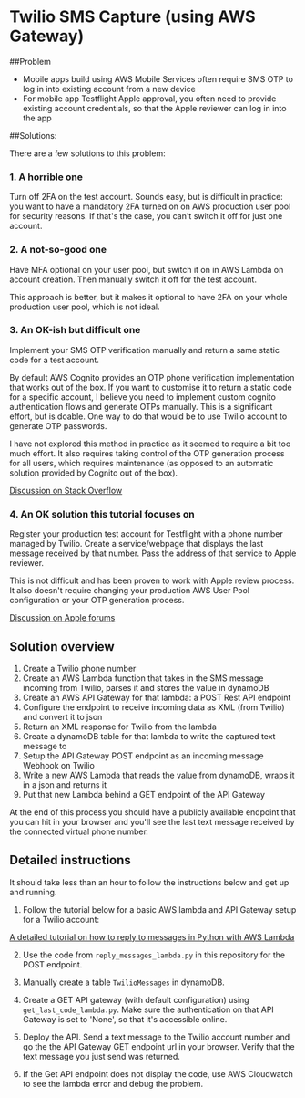 
Twilio SMS Capture (using AWS Gateway)
======================================

##Problem

- Mobile apps build using AWS Mobile Services often require SMS OTP to log in into existing account from a new device
- For mobile app Testflight Apple approval, you often need to provide existing account credentials, so that the Apple reviewer can log in into the app 

##Solutions: 

There are a few solutions to this problem: 

### 1. A horrible one 

Turn off 2FA on the test account. Sounds easy, but is difficult in practice: you want to have a mandatory 2FA turned on on AWS production user pool for security reasons. If that's the case, you can't switch it off for just one account. 

### 2. A not-so-good one

Have MFA optional on your user pool, but switch it on in AWS Lambda on account creation. Then manually switch it off for the test account. 

This approach is better, but it makes it optional to have 2FA on your whole production user pool, which is not ideal. 

### 3. An OK-ish but difficult one

Implement your SMS OTP verification manually and return a same static code for a test account. 

By default AWS Cognito provides an OTP phone verification implementation that works out of the box. If you want to customise it to return a static code for a specific account, I believe you need to implement custom cognito authentication flows and generate OTPs manually. This is a significant effort, but is doable. One way to do that would be to use Twilio account to generate OTP passwords. 

I have not explored this method in practice as it seemed to require a bit too much effort. It also requires taking control of the OTP generation process for all users, which requires maintenance (as opposed to an automatic solution provided by Cognito out of the box). 

[Discussion on Stack Overflow](https://stackoverflow.com/questions/45453416/apple-rejects-app-because-test-account-not-given-as-app-login-via-otp-only)

### 4. An OK solution this tutorial focuses on

Register your production test account for Testflight with a phone number managed by Twilio. Create a service/webpage that displays the last message received by that number. Pass the address of that service to Apple reviewer. 

This is not difficult and has been proven to work with Apple review process. It also doesn't require changing your production AWS User Pool configuration or your OTP generation process. 

[Discussion on Apple forums](https://developer.apple.com/forums/thread/125961)


## Solution overview

1. Create a Twilio phone number 
2. Create an AWS Lambda function that takes in the SMS message incoming from Twilio, parses it and stores the value in dynamoDB
3. Create an AWS API Gateway for that lambda: a POST Rest API endpoint 
4. Configure the endpoint to receive incoming data as XML (from Twilio) and convert it to json
5. Return an XML response for Twilio from the lambda 
6. Create a dynamoDB table for that lambda to write the captured text message to 
7. Setup the API Gateway POST endpoint as an incoming message Webhook on Twilio 
8. Write a new AWS Lambda that reads the value from dynamoDB, wraps it in a json and returns it 
9. Put that new Lambda behind a GET endpoint of the API Gateway 

At the end of this process you should have a publicly available endpoint that you can hit in your browser and you'll see the last text message received by the connected virtual phone number.


## Detailed instructions

It should take less than an hour to follow the instructions below and get up and running. 

1. Follow the tutorial below for a basic AWS lambda and API Gateway setup for a Twilio account:

[A detailed tutorial on how to reply to messages in Python with AWS Lambda](https://www.twilio.com/docs/sms/tutorials/how-to-receive-and-reply-python-amazon-lambda)

2. Use the code from `reply_messages_lambda.py` in this repository for the POST endpoint. 

3. Manually create a table `TwilioMessages` in dynamoDB.

4. Create a GET API gateway (with default configuration) using `get_last_code_lambda.py`. Make sure the authentication on that API Gateway is set to 'None', so that it's accessible online. 

5. Deploy the API. Send a text message to the Twilio account number and go the the API Gateway GET endpoint url in your browser. Verify that the text message you just send was returned.

6. If the Get API endpoint does not display the code, use AWS Cloudwatch to see the lambda error and debug the problem. 
